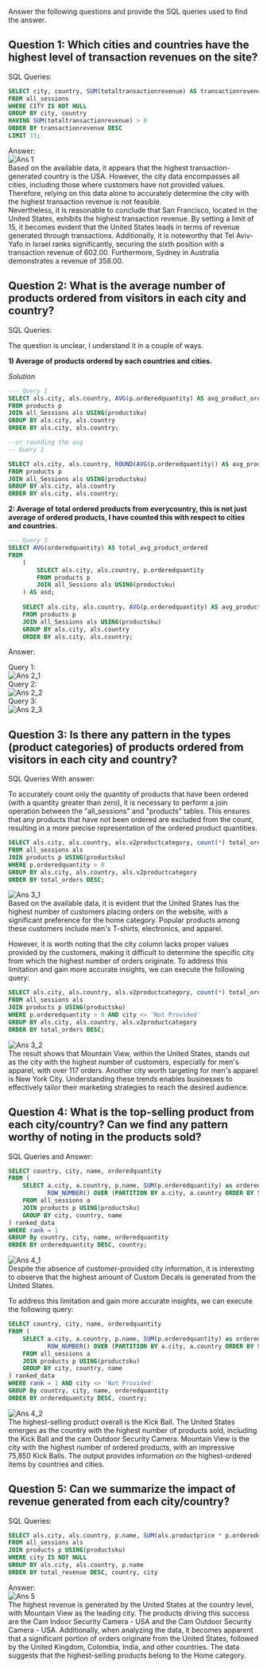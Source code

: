 Answer the following questions and provide the SQL queries used to find the answer.

    
<h2>Question 1: Which cities and countries have the highest level of transaction revenues on the site?</h2>

SQL Queries:
```sql
SELECT city, country, SUM(totaltransactionrevenue) AS transactionrevenue
FROM all_sessions
WHERE CITY IS NOT NULL
GROUP BY city, country
HAVING SUM(totaltransactionrevenue) > 0
ORDER BY transactionrevenue DESC
LIMIT 15;
```
Answer: <br>
![Ans 1](https://github.com/AkashKadia47/SQL-Project_1/assets/114313486/42bcaf84-43e3-4252-abb1-e215975bd59a)<br>
Based on the available data, it appears that the highest transaction-generated country is the USA. However, the city data encompasses all cities, including those where customers have not provided values. Therefore, relying on this data alone to accurately determine the city with the highest transaction revenue is not feasible. <br>
Nevertheless, it is reasonable to conclude that San Francisco, located in the United States, exhibits the highest transaction revenue. By setting a limit of 15, it becomes evident that the United States leads in terms of revenue generated through transactions. Additionally, it is noteworthy that Tel Aviv-Yafo in Israel ranks significantly, securing the sixth position with a transaction revenue of 602.00. Furthermore, Sydney in Australia demonstrates a revenue of 358.00.

<h2>Question 2: What is the average number of products ordered from visitors in each city and country?</h2>

SQL Queries:

The question is unclear, I understand it in a couple of ways.

**1) Average of products ordered by each countries and cities.**

*Solution*
```sql
--- Query 1
SELECT als.city, als.country, AVG(p.orderedquantity) AS avg_product_ordered
FROM products p
JOIN all_Sessions als USING(productsku)
GROUP BY als.city, als.country
ORDER BY als.city, als.country;

--or rounding the avg
-- Query 2

SELECT als.city, als.country, ROUND(AVG(p.orderedquantity)) AS avg_product_ordered
FROM products p
JOIN all_Sessions als USING(productsku)
GROUP BY als.city, als.country
ORDER BY als.city, als.country;
```

**2: Average of total ordered products from everycountry, this is not just average of ordered products, I have counted this with respect to cities and countries.**
```sql
--- Query 3
SELECT AVG(orderedquantity) AS total_avg_product_ordered
FROM
	(
		SELECT als.city, als.country, p.orderedquantity
		FROM products p
		JOIN all_Sessions als USING(productsku)
	) AS asd;
	
    SELECT als.city, als.country, AVG(p.orderedquantity) AS avg_product_ordered
    FROM products p
    JOIN all_Sessions als USING(productsku)
    GROUP BY als.city, als.country
    ORDER BY als.city, als.country;
```
Answer:

Query 1:<br>
![Ans 2_1](https://github.com/AkashKadia47/SQL-Project_1/assets/114313486/561a6469-c5cf-489f-9ad9-0d2299d36e2d)<br>
Query 2:<br>
![Ans 2_2](https://github.com/AkashKadia47/SQL-Project_1/assets/114313486/ecd8a9e1-50a2-4ad0-8c4e-92b5fbf5be43)<br>
Query 3:<br>
![Ans 2_3](https://github.com/AkashKadia47/SQL-Project_1/assets/114313486/49051033-6896-4cc1-a54d-67460c880a67)

<h2>Question 3: Is there any pattern in the types (product categories) of products ordered from visitors in each city and country?</h2>

SQL Queries With answer:

To accurately count only the quantity of products that have been ordered (with a quantity greater than zero), it is necessary to perform a join operation between the "all_sessions" and "products" tables. This ensures that any products that have not been ordered are excluded from the count, resulting in a more precise representation of the ordered product quantities.

```sql
SELECT als.city, als.country, als.v2productcategory, count(*) total_orders
FROM all_sessions als
JOIN products p USING(productsku)
WHERE p.orderedquantity > 0
GROUP BY als.city, als.country, als.v2productcategory
ORDER BY total_orders DESC;
```
![Ans 3_1](https://github.com/AkashKadia47/SQL-Project_1/assets/114313486/c887c548-7537-4781-b582-1eabd6b6c914)<br>
Based on the available data, it is evident that the United States has the highest number of customers placing orders on the website, with a significant preference for the home category. Popular products among these customers include men's T-shirts, electronics, and apparel.<br>

However, it is worth noting that the city column lacks proper values provided by the customers, making it difficult to determine the specific city from which the highest number of orders originate. To address this limitation and gain more accurate insights, we can execute the following query:
```sql
SELECT als.city, als.country, als.v2productcategory, count(*) total_orders
FROM all_sessions als
JOIN products p USING(productsku)
WHERE p.orderedquantity > 0 AND city <> 'Not Provided'
GROUP BY als.city, als.country, als.v2productcategory
ORDER BY total_orders DESC;
```
![Ans 3_2](https://github.com/AkashKadia47/SQL-Project_1/assets/114313486/05ec5eea-16f6-4d90-b711-3f6cca9b8802)<br>
The result shows that Mountain View, within the United States, stands out as the city with the highest number of customers, especially for men's apparel, with over 117 orders. Another city worth targeting for men's apparel is New York City. Understanding these trends enables businesses to effectively tailor their marketing strategies to reach the desired audience.

<h2>Question 4: What is the top-selling product from each city/country? Can we find any pattern worthy of noting in the products sold?</h2>

SQL Queries and Answer:
```sql
SELECT country, city, name, orderedquantity
FROM (
    SELECT a.city, a.country, p.name, SUM(p.orderedquantity) as orderedquantity,
           ROW_NUMBER() OVER (PARTITION BY a.city, a.country ORDER BY SUM(p.orderedquantity) DESC) as rank
    FROM all_sessions a
	JOIN products p USING(productsku)
    GROUP BY city, country, name
) ranked_data
WHERE rank = 1
GROUP By country, city, name, orderedquantity
ORDER BY orderedquantity DESC, country;
```
![Ans 4_1](https://github.com/AkashKadia47/SQL-Project_1/assets/114313486/861c3c2b-6711-4854-bc4c-0687bf2d3f4d)<br>
Despite the absence of customer-provided city information, it is interesting to observe that the highest amount of Custom Decals is generated from the United States.<br>

To address this limitation and gain more accurate insights, we can execute the following query:
```sql
SELECT country, city, name, orderedquantity
FROM (
    SELECT a.city, a.country, p.name, SUM(p.orderedquantity) as orderedquantity,
           ROW_NUMBER() OVER (PARTITION BY a.city, a.country ORDER BY SUM(p.orderedquantity) DESC) as rank
    FROM all_sessions a
	JOIN products p USING(productsku)
    GROUP BY city, country, name
) ranked_data
WHERE rank = 1 AND city <> 'Not Provided'
GROUP By country, city, name, orderedquantity
ORDER BY orderedquantity DESC, country;
```
![Ans 4_2](https://github.com/AkashKadia47/SQL-Project_1/assets/114313486/a394c722-df77-4e55-aaad-c4f2bd54e478)<br>
The highest-selling product overall is the Kick Ball. The United States emerges as the country with the highest number of products sold, including the Kick Ball and the cam Outdoor Security Camera. Mountain View is the city with the highest number of ordered products, with an impressive 75,850 Kick Balls. The output provides information on the highest-ordered items by countries and cities.

<h2>Question 5: Can we summarize the impact of revenue generated from each city/country?</h2>

SQL Queries:
```sql
SELECT als.city, als.country, p.name, SUM(als.productprice * p.orderedquantity) AS total_revenue
FROM all_sessions als
JOIN products p USING(productsku)
WHERE city IS NOT NULL
GROUP BY als.city, als.country, p.name
ORDER BY total_revenue DESC, country, city
```
Answer:<br>
![Ans 5](https://github.com/AkashKadia47/SQL-Project_1/assets/114313486/b35f9eb2-320f-463d-b98b-b9bfd137941b)<br>
The highest revenue is generated by the United States at the country level, with Mountain View as the leading city. The products driving this success are the Cam Indoor Security Camera - USA and the Cam Outdoor Security Camera - USA. Additionally, when analyzing the data, it becomes apparent that a significant portion of orders originate from the United States, followed by the United Kingdom, Colombia, India, and other countries. The data suggests that the highest-selling products belong to the Home category.


